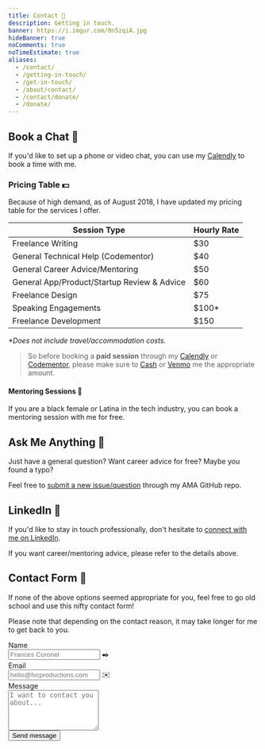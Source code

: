 ```yaml
---
title: Contact 📨
description: Getting in touch.
banner: https://i.imgur.com/0n5zqiA.jpg
hideBanner: true
noComments: true
noTimeEstimate: true
aliases:
  - /contact/
  - /getting-in-touch/
  - /get-in-touch/
  - /about/contact/
  - /contact/donate/
  - /donate/
---
```


## Book a Chat 📅

If you'd like to set up a phone or video chat, you can use my [Calendly](https://calendly.com/fvcproductions) to book a time with me.

### Pricing Table 💵

Because of high demand, as of August 2018, I have updated my pricing table for the services I offer.

| Session Type                                | Hourly Rate |
| ------------------------------------------- | ----------- |
| Freelance Writing                           | $30         |
| General Technical Help (Codementor)         | $40         |
| General Career Advice/Mentoring             | $50         |
| General App/Product/Startup Review & Advice | $60         |
| Freelance Design                            | $75         |
| Speaking Engagements                        | $100*       |
| Freelance Development                       | $150        |

_\*Does not include travel/accommodation costs._

> So before booking a **paid session** through my [Calendly](https://calendly.com/fvcproductions)  or [Codementor](https://www.codementor.io/fvcproductions), please make sure to [Cash](https://cash.me/$fvcprdxs) or [Venmo](https://venmo.com/fvcproductions) me the appropriate amount.

#### Mentoring Sessions 💛️

If you are a black female or Latina in the tech industry, you can book a mentoring session with me for free.

## Ask Me Anything 🤔️

Just have a general question? Want career advice for free? Maybe you found a typo?

Feel free to [submit a new issue/question](https://github.com/fvcproductions/ama/issues/new) through my AMA GitHub repo.

## LinkedIn 💼️

If you'd like to stay in touch professionally, don't hesitate to [connect with me on LinkedIn](https://linkedin.com/in/fvcproductions).

If you want career/mentoring advice, please refer to the details above.

## Contact Form 📼

If none of the above options seemed appropriate for you, feel free to go old school and use this nifty contact form!

Please note that depending on the contact reason, it may take longer for me to get back to you.

<section class="contact-form">
  <form method="POST" action="https://formspree.io/hello@fvcproductions.com">
    <input type="hidden" name="_subject" value="FVCproductions - New Contact Message">
    <div class="field">
      <label class="label">Name</label>
      <div class="control has-icons-left">
        <input class="input" aria-label="Name" autocomplete="on" type="text" name="name" placeholder="Frances Coronel">
        <span class="icon is-small is-left">
          ✒️
        </span>
      </div>
    </div>
    <div class="field">
      <label class="label">Email</label>
      <div class="control has-icons-left">
        <input class="input" aria-label="Email" autocomplete="on" type="email" name="email" placeholder="hello@fvcproductions.com">
        <span class="icon is-small is-left">
          ✉️
        </span>
      </div>
    </div>
    <div class="field">
      <label class="label">Message</label>
      <div class="control">
        <textarea class="textarea" aria-label="Message" spellcheck="true" rows="5" name="message" id="message" placeholder="I want to contact you about..."></textarea>
      </div>
    </div>
    <div class="field is-grouped">
      <div class="control">
        <button type="submit" class="button is-primary">Send message</button>
      </div>
    </div>
  </form>
</section>
